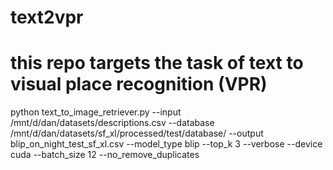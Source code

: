 # text2vpr 
# this repo targets the task of text to visual place recognition (VPR)

python text_to_image_retriever.py --input /mnt/d/dan/datasets/descriptions.csv --database /mnt/d/dan/datasets/sf_xl/processed/test/database/ --output blip_on_night_test_sf_xl.csv --model_type blip --top_k 3 --verbose --device cuda --batch_size 12 --no_remove_duplicates